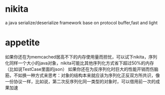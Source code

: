 nikita
======

a java serialize/deserialize framework base on protocol buffer,fast and light

appetite
======
如果你还在为memcached居高不下的内存使用量而担忧，可以试下nikita，序列化同样一个大小的java对象，nikita可能比其他序列化方式省下超过50%的内存（比如说TestCase里面的json）
如果你还在为反序列化时巨大的性能开销而伤脑筋，不如换一种方式来思考：对象的结构本来就应该为序列化正反双方所共识，像一份协议一样，比如说，第二次反序列化同一类型的对象时，可以借用前一次的成果加速
